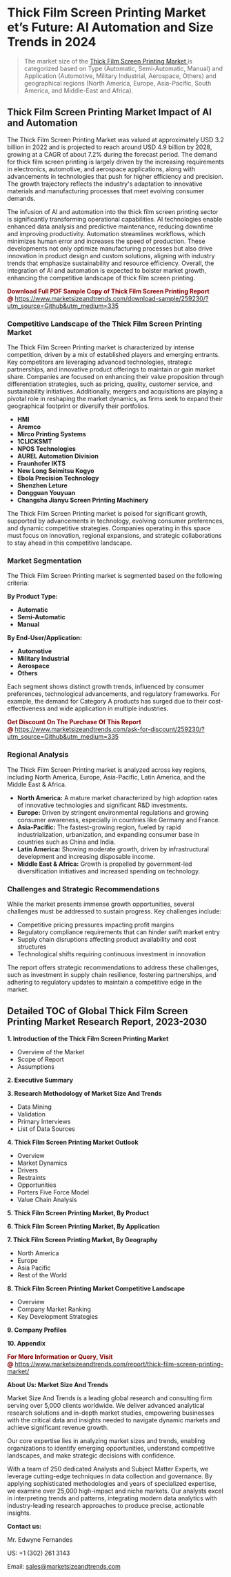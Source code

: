<h1>Thick Film Screen Printing Market et’s Future: AI Automation and Size Trends in 2024</h1><blockquote><p>The market size of the <a href="https://www.marketsizeandtrends.com/download-sample/259230/?utm_source=Github&amp;utm_medium=335" target="_blank">Thick Film Screen Printing Market </a>is categorized based on Type (Automatic, Semi-Automatic, Manual) and Application (Automotive, Military Industrial, Aerospace, Others) and geographical regions (North America, Europe, Asia-Pacific, South America, and Middle-East and Africa).</p></blockquote><p><h2>Thick Film Screen Printing Market Impact of AI and Automation</h2><p>The Thick Film Screen Printing Market was valued at approximately USD 3.2 billion in 2022 and is projected to reach around USD 4.9 billion by 2028, growing at a CAGR of about 7.2% during the forecast period. The demand for thick film screen printing is largely driven by the increasing requirements in electronics, automotive, and aerospace applications, along with advancements in technologies that push for higher efficiency and precision. The growth trajectory reflects the industry's adaptation to innovative materials and manufacturing processes that meet evolving consumer demands.</p><p>The infusion of AI and automation into the thick film screen printing sector is significantly transforming operational capabilities. AI technologies enable enhanced data analysis and predictive maintenance, reducing downtime and improving productivity. Automation streamlines workflows, which minimizes human error and increases the speed of production. These developments not only optimize manufacturing processes but also drive innovation in product design and custom solutions, aligning with industry trends that emphasize sustainability and resource efficiency. Overall, the integration of AI and automation is expected to bolster market growth, enhancing the competitive landscape of thick film screen printing.</p></p><p><strong><span style="color: #800000;">Download Full PDF Sample Copy of Thick Film Screen Printing Report @</span>&nbsp;</strong><a href="https://www.marketsizeandtrends.com/download-sample/259230/?utm_source=Github&amp;utm_medium=335">https://www.marketsizeandtrends.com/download-sample/259230/?utm_source=Github&amp;utm_medium=335</a></p><h3>Competitive Landscape of the Thick Film Screen Printing Market</h3><p>The Thick Film Screen Printing market is characterized by intense competition, driven by a mix of established players and emerging entrants. Key competitors are leveraging advanced technologies, strategic partnerships, and innovative product offerings to maintain or gain market share. Companies are focused on enhancing their value proposition through differentiation strategies, such as pricing, quality, customer service, and sustainability initiatives. Additionally, mergers and acquisitions are playing a pivotal role in reshaping the market dynamics, as firms seek to expand their geographical footprint or diversify their portfolios.</p><p><strong><p><ul><li>HMI </li><li> Aremco </li><li> Mirco Printing Systems </li><li> 1CLICKSMT </li><li> NPOS Technologies </li><li> AUREL Automation Division </li><li> Fraunhofer IKTS </li><li> New Long Seimitsu Kogyo </li><li> Ebola Precision Technology </li><li> Shenzhen Leture </li><li> Dongguan Youyuan </li><li> Changsha Jianyu Screen Printing Machinery</p></li></ul></p></strong></p><p>The Thick Film Screen Printing market is poised for significant growth, supported by advancements in technology, evolving consumer preferences, and dynamic competitive strategies. Companies operating in this space must focus on innovation, regional expansions, and strategic collaborations to stay ahead in this competitive landscape.</p><h3>Market Segmentation</h3><p>The Thick Film Screen Printing market is segmented based on the following criteria:</p><p><strong>By Product Type:</strong></p><p><strong><p><ul><li>Automatic </li><li> Semi-Automatic </li><li> Manual</p></li></ul></p></strong></p><p><strong>By End-User/Application:</strong></p><p><strong><p><ul><li>Automotive </li><li> Military Industrial </li><li> Aerospace </li><li> Others</p></li></ul></p></strong></p><p>Each segment shows distinct growth trends, influenced by consumer preferences, technological advancements, and regulatory frameworks. For example, the demand for Category A products has surged due to their cost-effectiveness and wide application in multiple industries.</p><p><strong><span style="color: #800000;">Get Discount On The Purchase Of This Report @&nbsp;</span></strong><a href="https://www.marketsizeandtrends.com/ask-for-discount/259230/?utm_source=Github&amp;utm_medium=335">https://www.marketsizeandtrends.com/ask-for-discount/259230/?utm_source=Github&amp;utm_medium=335</a></p><h3>Regional Analysis</h3><p>The Thick Film Screen Printing market is analyzed across key regions, including North America, Europe, Asia-Pacific, Latin America, and the Middle East &amp; Africa.</p><ul><li><strong>North America:</strong> A mature market characterized by high adoption rates of innovative technologies and significant R&amp;D investments.</li><li><strong>Europe:</strong> Driven by stringent environmental regulations and growing consumer awareness, especially in countries like Germany and France.</li><li><strong>Asia-Pacific:</strong> The fastest-growing region, fueled by rapid industrialization, urbanization, and expanding consumer base in countries such as China and India.</li><li><strong>Latin America:</strong> Showing moderate growth, driven by infrastructural development and increasing disposable income.</li><li><strong>Middle East &amp; Africa:</strong> Growth is propelled by government-led diversification initiatives and increased spending on technology.</li></ul><h3>Challenges and Strategic Recommendations</h3><p>While the market presents immense growth opportunities, several challenges must be addressed to sustain progress. Key challenges include:</p><ul><li>Competitive pricing pressures impacting profit margins</li><li>Regulatory compliance requirements that can hinder swift market entry</li><li>Supply chain disruptions affecting product availability and cost structures</li><li>Technological shifts requiring continuous investment in innovation</li></ul><p>The report offers strategic recommendations to address these challenges, such as investment in supply chain resilience, fostering partnerships, and adhering to regulatory updates to maintain a competitive edge in the market.</p><h2>Detailed TOC of Global Thick Film Screen Printing Market Research Report, 2023-2030</h2><p><strong>1. Introduction of the Thick Film Screen Printing Market</strong></p><ul><li>Overview of the Market</li><li>Scope of Report</li><li>Assumptions&nbsp;</li></ul><p><strong>2. Executive Summary</strong></p><p><strong>3. Research Methodology of <strong>Market Size And Trends</strong></strong></p><ul><li>Data Mining</li><li>Validation</li><li>Primary Interviews</li><li>List of Data Sources&nbsp;</li></ul><p><strong>4. Thick Film Screen Printing Market Outlook</strong></p><ul><li>Overview</li><li>Market Dynamics</li><li>Drivers</li><li>Restraints</li><li>Opportunities</li><li>Porters Five Force Model</li><li>Value Chain Analysis&nbsp;</li></ul><p><strong>5. Thick Film Screen Printing Market, By Product</strong></p><p><strong>6. Thick Film Screen Printing Market, By Application</strong></p><p><strong>7. Thick Film Screen Printing Market, By Geography</strong></p><ul><li>North America</li><li>Europe</li><li>Asia Pacific</li><li>Rest of the World&nbsp;</li></ul><p><strong>8. Thick Film Screen Printing Market Competitive Landscape</strong></p><ul><li>Overview</li><li>Company Market Ranking</li><li>Key Development Strategies&nbsp;</li></ul><p><strong>9. Company Profiles</strong></p><p><strong>10. Appendix</strong></p><p><strong><span style="color: #800000;">For More Information or Query, Visit @&nbsp;</span></strong><a href="https://www.marketsizeandtrends.com/report/thick-film-screen-printing-market/">https://www.marketsizeandtrends.com/report/thick-film-screen-printing-market/</a></p><p></p><p><strong>About Us:&nbsp;Market Size And Trends</strong></p><p>Market Size And Trends&nbsp;is a leading global research and consulting firm serving over 5,000 clients worldwide. We deliver advanced analytical research solutions and in-depth market studies, empowering businesses with the critical data and insights needed to navigate dynamic markets and achieve significant revenue growth.</p><p>Our core expertise lies in analyzing market sizes and trends, enabling organizations to identify emerging opportunities, understand competitive landscapes, and make strategic decisions with confidence.</p><p>With a team of 250 dedicated Analysts and Subject Matter Experts, we leverage cutting-edge techniques in data collection and governance. By applying sophisticated methodologies and years of specialized expertise, we examine over 25,000 high-impact and niche markets. Our analysts excel in interpreting trends and patterns, integrating modern data analytics with industry-leading research approaches to produce precise, actionable insights.</p><p><strong>Contact us:</strong></p><p>Mr. Edwyne Fernandes</p><p>US: +1 (302) 261 3143</p><p>Email: <a href="mailto:sales@marketsizeandtrends.com">sales@marketsizeandtrends.com</a>&nbsp;</p>
